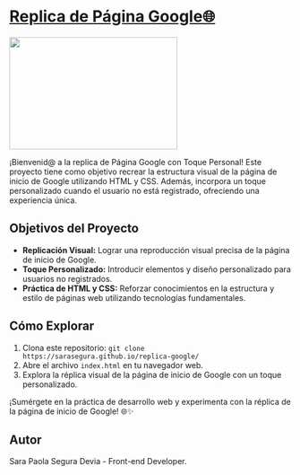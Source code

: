 # [Replica de Página Google🌐 ](https://sarasegura.github.io/replica-google/)


<img src="https://github.com/sarasegura/replica-google/assets/137323950/9b9072af-1953-4700-9429-4cda14bdb015" width="300" height="200" >

¡Bienvenid@ a la replica de Página Google con Toque Personal! Este proyecto tiene como objetivo recrear la estructura visual de la página de inicio de Google utilizando HTML y CSS. Además, incorpora un toque personalizado cuando el usuario no está registrado, ofreciendo una experiencia única.

## Objetivos del Proyecto

- **Replicación Visual:** Lograr una reproducción visual precisa de la página de inicio de Google.
- **Toque Personalizado:** Introducir elementos y diseño personalizado para usuarios no registrados.
- **Práctica de HTML y CSS:** Reforzar conocimientos en la estructura y estilo de páginas web utilizando tecnologías fundamentales.

## Cómo Explorar

1. Clona este repositorio: `git clone https://sarasegura.github.io/replica-google/`
2. Abre el archivo `index.html` en tu navegador web.
3. Explora la réplica visual de la página de inicio de Google con un toque personalizado.

¡Sumérgete en la práctica de desarrollo web y experimenta con la réplica de la página de inicio de Google! 🌐✨

## Autor

Sara Paola Segura Devia - Front-end Developer.
